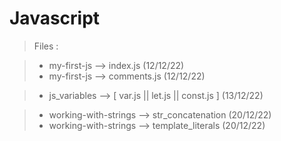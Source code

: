 # Javascript

> Files  : 

>- my-first-js --> index.js (12/12/22)
>- my-first-js --> comments.js (12/12/22)

>- js_variables --> [ var.js || let.js || const.js ] (13/12/22) 

>- working-with-strings --> str_concatenation (20/12/22)
>- working-with-strings --> template_literals (20/12/22)
